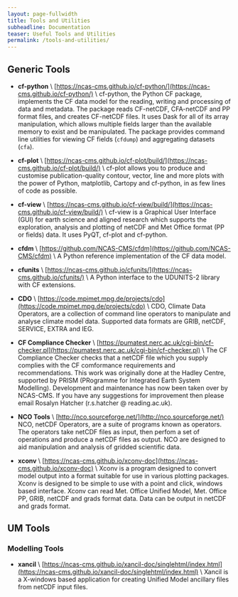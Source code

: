```yaml
---
layout: page-fullwidth
title: Tools and Utilities
subheadline: Documentation
teaser: Useful Tools and Utilities
permalink: /tools-and-utilities/
---
```

## Generic Tools

* **cf-python** \\
  [https://ncas-cms.github.io/cf-python/](https://ncas-cms.github.io/cf-python/) \\
  cf-python, the Python CF package, implements the CF data model for the reading, writing and processing of data and metadata. The package reads CF-netCDF, CFA-netCDF and PP format files, and creates CF-netCDF files. It uses Dask for all of its array manipulation, which allows multiple fields larger than the available memory to exist and be manipulated. The package provides command line utilities for viewing CF fields (`cfdump`) and aggregating datasets (`cfa`).

* **cf-plot** \\
  [https://ncas-cms.github.io/cf-plot/build/](https://ncas-cms.github.io/cf-plot/build/) \\
  cf-plot allows you to produce and customise publication-quality contour, vector, line and more plots with the power of Python, matplotlib, Cartopy and cf-python, in as few lines of code as possible.

* **cf-view** \\
  [https://ncas-cms.github.io/cf-view/build/](https://ncas-cms.github.io/cf-view/build/) \\
  cf-view is a Graphical User Interface (GUI) for earth science and aligned research which supports the exploration, analysis and plotting of netCDF and Met Office format (PP or fields) data. It uses PyQT, cf-plot and cf-python.

* **cfdm** \\
  [https://github.com/NCAS-CMS/cfdm](https://github.com/NCAS-CMS/cfdm) \\
  A Python reference implementation of the CF data model.

* **cfunits** \\
  [https://ncas-cms.github.io/cfunits/](https://ncas-cms.github.io/cfunits/) \\
  A Python interface to the UDUNITS-2 library with CF extensions.

* **CDO** \\
  [https://code.mpimet.mpg.de/projects/cdo](https://code.mpimet.mpg.de/projects/cdo) \\
  CDO, Climate Data Operators, are a collection of command line operators to manipulate and analyse climate model data. Supported data formats are GRIB, netCDF, SERVICE, EXTRA and IEG.

* **CF Compliance Checker** \\
  [https://pumatest.nerc.ac.uk/cgi-bin/cf-checker.pl](https://pumatest.nerc.ac.uk/cgi-bin/cf-checker.pl) \\
  The CF Compliance Checker checks that a netCDF file which you supply complies with the CF comformance requirements and recommendations. This work was originally done at the Hadley Centre, supported by PRISM (PRogramme for Integrated Earth System Modelling). Development and maintenance has now been taken over by NCAS-CMS. If you have any suggestions for improvement then please email Rosalyn Hatcher (r.s.hatcher @ reading.ac.uk).

* **NCO Tools** \\
  [http://nco.sourceforge.net/](http://nco.sourceforge.net/)
  NCO, netCDF Operators, are a suite of programs known as operators. The operators take netCDF files as input, then perfom a set of operations and produce a netCDF files as output. NCO are designed to aid manipulation and analysis of gridded scientific data.

* **xconv** \\
  [https://ncas-cms.github.io/xconv-doc](https://ncas-cms.github.io/xconv-doc) \\
  Xconv is a program designed to convert model output into a format suitable for use in various plotting packages. Xconv is designed to be simple to use with a point and click, windows based interface. Xconv can read Met. Office Unified Model, Met. Office PP, GRIB, netCDF and grads format data. Data can be output in netCDF and grads format.

## UM Tools

### Modelling Tools

* **xancil** \\
  [https://ncas-cms.github.io/xancil-doc/singlehtml/index.html](https://ncas-cms.github.io/xancil-doc/singlehtml/index.html) \\
  Xancil is a X-windows based application for creating Unified Model ancillary files from netCDF input files.

